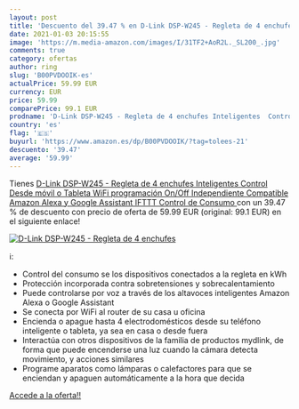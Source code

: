 ```yaml
---
layout: post
title: 'Descuento del 39.47 % en D-Link DSP-W245 - Regleta de 4 enchufes '
date: 2021-01-03 20:15:55
image: 'https://m.media-amazon.com/images/I/31TF2+AoR2L._SL200_.jpg'
comments: true
category: ofertas
author: ring
slug: 'B00PVDOOIK-es'
actualPrice: 59.99 EUR
currency: EUR
price: 59.99
comparePrice: 99.1 EUR
prodname: 'D-Link DSP-W245 - Regleta de 4 enchufes Inteligentes  Control Desde móvil o Tableta  WiFi  programación On/Off Independiente  Compatible Amazon Alexa y Google Assistant  IFTTT  Control de Consumo '
country: 'es'
flag: '🇪🇸'
buyurl: 'https://www.amazon.es/dp/B00PVDOOIK/?tag=tolees-21'
descuento: '39.47'
average: '59.99'
---
```


Tienes [D-Link DSP-W245 - Regleta de 4 enchufes Inteligentes  Control Desde móvil o Tableta  WiFi  programación On/Off Independiente  Compatible Amazon Alexa y Google Assistant  IFTTT  Control de Consumo ](https://www.amazon.es/dp/B00PVDOOIK/?tag=tolees-21) con un 39.47 % de descuento con precio de oferta de 59.99 EUR (original: 99.1 EUR) en el siguiente enlace!

[![D-Link DSP-W245 - Regleta de 4 enchufes ](https://m.media-amazon.com/images/I/31TF2+AoR2L._SL200_.jpg)](https://www.amazon.es/dp/B00PVDOOIK/?tag=tolees-21)

ℹ️:

- Control del consumo se los dispositivos conectados a la regleta en kWh
- Protección incorporada contra sobretensiones y sobrecalentamiento
- Puede controlarse por voz a través de los altavoces inteligentes Amazon Alexa o Google Assistant
- Se conecta por WiFi al router de su casa u oficina
- Encienda o apague hasta 4 electrodomésticos desde su teléfono inteligente o tableta, ya sea en casa o desde fuera
- Interactúa con otros dispositivos de la familia de productos mydlink, de forma que puede encenderse una luz cuando la cámara detecta movimiento, y acciones similares
- Programe aparatos como lámparas o calefactores para que se enciendan y apaguen automáticamente a la hora que decida

[Accede a la oferta!!](https://www.amazon.es/dp/B00PVDOOIK/?tag=tolees-21)
